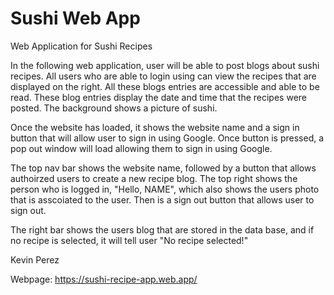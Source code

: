 # Sushi Web App

Web Application for Sushi Recipes

In the following web application, user will be able to post blogs about sushi recipes. All users who are able to login using can view the recipes that are displayed on the right. All these blogs entries are accessible and able to be read. These blog entries display the date and time that the recipes were posted. The background shows a picture of sushi.

Once the website has loaded, it shows the website name and a sign in button that will allow user to sign in using Google. Once button is pressed, a pop out window will load allowing them to sign in using Google.

The top nav bar shows the website name, followed by a button that allows authoirzed users to create a new recipe blog. The top right shows the person who is logged in, "Hello, NAME", which also shows the users photo that is asscoiated to the user. Then is a sign out button that allows user to sign out.

The right bar shows the users blog that are stored in the data base, and if no recipe is selected, it will tell user "No recipe selected!"

Kevin Perez

Webpage: https://sushi-recipe-app.web.app/
